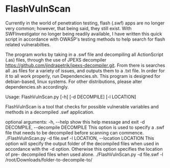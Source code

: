 # FlashVulnScan
Currently in the world of penetration testing, flash (.swf) apps are no longer very common; however, that being said, they still exist. With SWFInvestigator no longer being readily available, I have written this quick script in accordance with OWASP's testing methods to help search for flash related vulnerabilties.

The program works by taking in a .swf file and decompiling all ActionScript (.as) files, through the use of JPEXS decompiler https://github.com/jindrapetrik/jpexs-decompiler.git. From there is searches all .as files for a variety of issues, and outputs them to a .txt file. In order for it to all work properly, run Dependencies.sh. This program is designed for debian-based, linux systems. For other distributions, please alter dependencies.sh accordingly.

Usage: FlashVulnScan.py [-h] [-d DECOMPILE] [-l LOCATION]

FlashVulnScan is a tool that checks for possible vulnerable variables and
methods in a decompiled .swf application.

optional arguments:
  -h, --help            show this help message and exit
  -d DECOMPILE, --decompile DECOMPILE
                        This option is used to specify a .swf file that needs
                        to be decompiled before scanning can commence.
                        ./FlashVulnScan.py -d file.swf
  -l LOCATION, --location LOCATION
                        This option will specify the output folder of the
                        decompiled files when used in accordance with the -d option.
                        Otherwise this option specifies the location of pre-
                        decompiled files when used alone. ./FlashVulnScan.py
                        -d file.swf -l /root/Downloads/folder-to-decompile-to/
